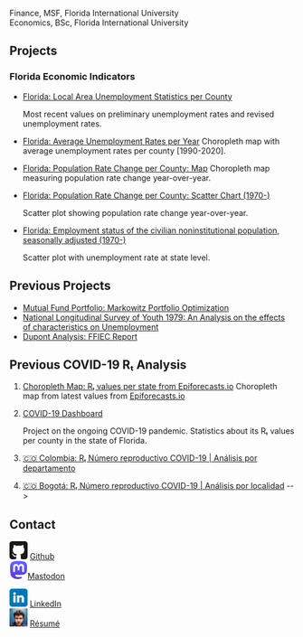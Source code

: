 <meta name="viewport" content="width=device-width, initial-scale=1.0">
<link rel="me" href="https://mastodon.cloud/@danielcs88">

Finance, MSF, Florida International University</br>
Economics, BSc, Florida International University

## Projects

### Florida Economic Indicators

- [Florida: Local Area Unemployment Statistics per County](/cues/fl_county_unemp_map.html)

  Most recent values on preliminary unemployment rates and revised unemployment rates.

- [Florida: Average Unemployment Rates per Year](/cues/fl_unemployment_rate_map.html)
  Choropleth map with average unemployment rates per county \[1990-2020\].

- [Florida: Population Rate Change per County: Map](/cues/fl_heatmap_population.html)
  Choropleth map measuring population rate change year-over-year.

- [Florida: Population Rate Change per County: Scatter Chart (1970-)](/cues/fl_bubble_population.html)

  Scatter plot showing population rate change year-over-year.

- [Florida: Employment status of the civilian noninstitutional population, seasonally adjusted (1970-)](/cues/Florida_unemp_historical.html)

  Scatter plot with unemployment rate at state level.

## Previous Projects

- [Mutual Fund Portfolio: Markowitz Portfolio Optimization](https://nbviewer.org/github/danielcs88/project_fin6525/blob/main/Output_Project_Cardenas_Daniel_6102358.ipynb)
- [National Longitudinal Survey of Youth 1979: An Analysis on the effects of characteristics on Unemployment](https://nbviewer.org/github/danielcs88/NLSY_79/blob/master/Project.ipynb)
- [Dupont Analysis: FFIEC Report](https://nbviewer.org/github/danielcs88/dupont_analysis/blob/master/dupont_analysis_assignment.ipynb)

## Previous COVID-19 Rₜ Analysis

1. [Choropleth Map: Rₜ values per state from Epiforecasts.io](https://danielcs88.github.io/html/rt.html)
   Choropleth map from latest values from [Epiforecasts.io](https://epiforecasts.io/covid/posts/national/united-states/)

2. [COVID-19 Dashboard](/covid-19.html)

   Project on the ongoing COVID-19 pandemic. Statistics about its Rₜ values per county in the state of Florida.

3. [🇨🇴 Colombia: Rₜ Número reproductivo COVID-19 | Análisis por departamento](Colombia%20R_t.html)

4. [🇨🇴 Bogotá: Rₜ Número reproductivo COVID-19 | Análisis por localidad](/Bogota_Rt.html) -->

## Contact

<img src="assets/github.svg" alt="drawing" width="32" /> [Github](https://github.com/danielcs88)  
<img src="assets/mastodon.svg" alt="drawing" width="32" rel="me"/>[Mastodon](https://mastodon.cloud/@danielcs88)

<!-- <img src="assets/twitter.svg" alt="drawing" width="32" /> [Twitter](https://twitter.com/DanielCardenas_)   -->

<img src="assets/linkedin.svg" width="32" /> [LinkedIn](https://www.linkedin.com/in/danielcs88/)  
<img src="assets/Toluca_Lake.jpg" width="32" /> [Résumé](https://standardresume.co/r/lKS_uuDBGzRYq7lxaXjMi)
